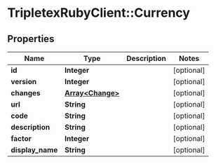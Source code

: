 # TripletexRubyClient::Currency

## Properties
Name | Type | Description | Notes
------------ | ------------- | ------------- | -------------
**id** | **Integer** |  | [optional] 
**version** | **Integer** |  | [optional] 
**changes** | [**Array&lt;Change&gt;**](Change.md) |  | [optional] 
**url** | **String** |  | [optional] 
**code** | **String** |  | [optional] 
**description** | **String** |  | [optional] 
**factor** | **Integer** |  | [optional] 
**display_name** | **String** |  | [optional] 



